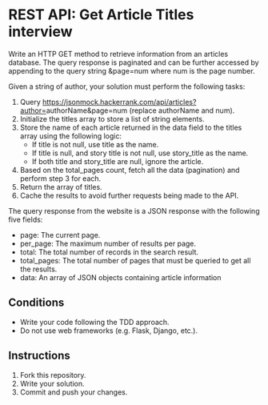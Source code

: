# REST API: Get Article Titles interview

Write an HTTP GET method to retrieve information from an articles database. The query response is paginated and can be further accessed by appending to the query string &page=num where num is the page number.

Given a string of author, your solution must perform the following tasks:

1. Query <https://jsonmock.hackerrank.com/api/articles?author=>authorName&page=num (replace authorName and num).
2. Initialize the titles array to store a list of string elements.
3. Store the name of each article returned in the data field to the titles array using the following logic:
    * If title is not null, use title as the name.
    * If title is null, and story title is not null, use story_title as the name.
    * If both title and story_title are null, ignore the article.
4. Based on the total_pages count, fetch all the data (pagination) and perform step 3 for each.
5. Return the array of titles.
6. Cache the results to avoid further requests being made to the API.

The query response from the website is a JSON response with the following five fields:

* page: The current page.
* per_page: The maximum number of results per page.
* total: The total number of records in the search result.
* total_pages: The total number of pages that must be queried to get all the results.
* data: An array of JSON objects containing article information

## Conditions

* Write your code following the TDD approach.
* Do not use web frameworks (e.g. Flask, Django, etc.).

## Instructions

1. Fork this repository.
2. Write your solution.
3. Commit and push your changes.
